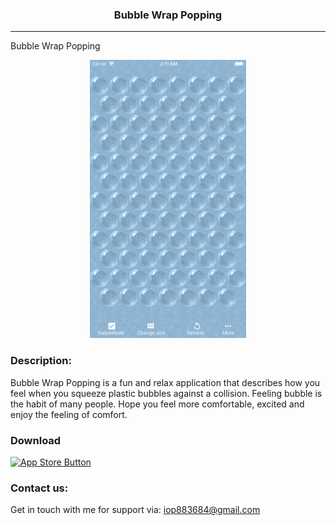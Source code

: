 <p align="center">
<h3 align="center"> Bubble Wrap Popping</h3>
</p>

---

Bubble Wrap Popping

<p align="center">
<img src="demo.png" width="250" height="445">
</p>

### Description:
Bubble Wrap Popping is a fun and relax application that describes how you feel when you squeeze plastic bubbles against a collision.
Feeling bubble is the habit of many people.
Hope you feel more comfortable, excited and enjoy the feeling of comfort.


### Download
[![App Store Button](http://imgur.com/y8PTxr9.png "App Store Button")](https://itunes.apple.com/us/app/bubble-wrap-popping/id1198735181?l=vi&ls=1&mt=8)


### Contact us:

Get in touch with me for support via: iop883684@gmail.com



